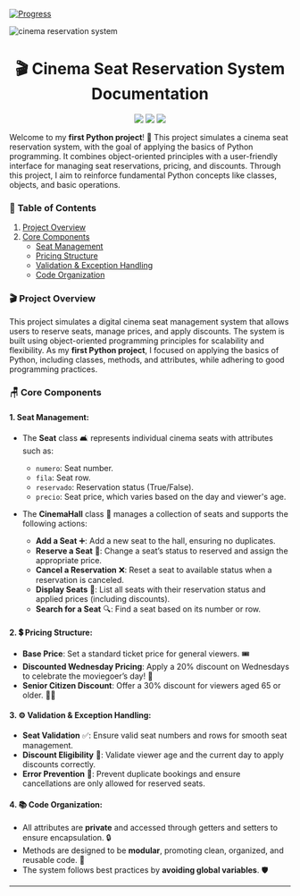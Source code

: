 [![Progress](https://img.shields.io/badge/Progress-In%20Progress-yellow)](https://github.com/DevAwizard/Exams_42) 

![cinema reservation system](https://github.com/user-attachments/assets/596af58a-814e-4756-a4a9-61e3c9f79bb6)


<div align="center">
<h1>🎬 Cinema Seat Reservation System Documentation</h1>
<img src="https://img.shields.io/badge/python-%233776AB.svg?&style=for-the-badge&logo=python&logoColor=white" />
<img src="https://img.shields.io/badge/markdown-%23000000.svg?&style=for-the-badge&logo=markdown&logoColor=white" />
<img src="https://img.shields.io/badge/visual%20studio%20code-%23007ACC.svg?&style=for-the-badge&logo=visual%20studio%20code&logoColor=white" />
</div>

Welcome to my **first Python project**! 🎉 This project simulates a cinema seat reservation system, with the goal of applying the basics of Python programming. It combines object-oriented principles with a user-friendly interface for managing seat reservations, pricing, and discounts. Through this project, I aim to reinforce fundamental Python concepts like classes, objects, and basic operations.



### 📑 **Table of Contents**
1. [Project Overview](#project-overview)
2. [Core Components](#core-components)
   - [Seat Management](#seat-management)
   - [Pricing Structure](#pricing-structure)
   - [Validation & Exception Handling](#validation-exception-handling)
   - [Code Organization](#code-organization)


### 🎬 **Project Overview**
<a name="project-overview"></a>

This project simulates a digital cinema seat management system that allows users to reserve seats, manage prices, and apply discounts. The system is built using object-oriented programming principles for scalability and flexibility. As my **first Python project**, I focused on applying the basics of Python, including classes, methods, and attributes, while adhering to good programming practices.


### 🪑 **Core Components**
<a name="core-components"></a>

#### 1. **Seat Management**:
<a name="seat-management"></a>

- The **Seat** class 🛋️ represents individual cinema seats with attributes such as:
  - `numero`: Seat number.
  - `fila`: Seat row.
  - `reservado`: Reservation status (True/False).
  - `precio`: Seat price, which varies based on the day and viewer's age.

- The **CinemaHall** class 🎥 manages a collection of seats and supports the following actions:
  - **Add a Seat** ➕: Add a new seat to the hall, ensuring no duplicates.
  - **Reserve a Seat** 📅: Change a seat’s status to reserved and assign the appropriate price.
  - **Cancel a Reservation** ❌: Reset a seat to available status when a reservation is canceled.
  - **Display Seats** 👀: List all seats with their reservation status and applied prices (including discounts).
  - **Search for a Seat** 🔍: Find a seat based on its number or row.



#### 2. **💲 Pricing Structure**:
<a name="pricing-structure"></a>

- **Base Price**: Set a standard ticket price for general viewers. 🎟️
- **Discounted Wednesday Pricing**: Apply a 20% discount on Wednesdays to celebrate the moviegoer’s day! 🤑
- **Senior Citizen Discount**: Offer a 30% discount for viewers aged 65 or older. 👵👴

#### 3. **⚙️ Validation & Exception Handling**:
<a name="validation-exception-handling"></a>

- **Seat Validation** ✅: Ensure valid seat numbers and rows for smooth seat management.
- **Discount Eligibility** 🎉: Validate viewer age and the current day to apply discounts correctly.
- **Error Prevention** 🚫: Prevent duplicate bookings and ensure cancellations are only allowed for reserved seats.


#### 4. **📚 Code Organization**:
<a name="code-organization"></a>

- All attributes are **private** and accessed through getters and setters to ensure encapsulation. 🔒
- Methods are designed to be **modular**, promoting clean, organized, and reusable code. 🔄
- The system follows best practices by **avoiding global variables**. 🛡️










---
